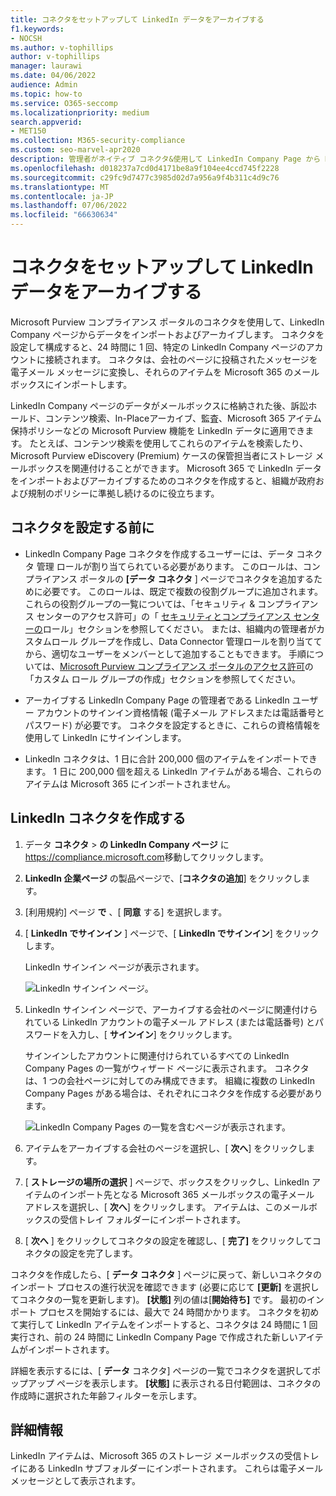 ```yaml
---
title: コネクタをセットアップして LinkedIn データをアーカイブする
f1.keywords:
- NOCSH
ms.author: v-tophillips
author: v-tophillips
manager: laurawi
ms.date: 04/06/2022
audience: Admin
ms.topic: how-to
ms.service: O365-seccomp
ms.localizationpriority: medium
search.appverid:
- MET150
ms.collection: M365-security-compliance
ms.custom: seo-marvel-apr2020
description: 管理者がネイティブ コネクタ&使用して LinkedIn Company Page から Microsoft 365 にデータをインポートする方法について説明します。
ms.openlocfilehash: d018237a7cd0d4171be8a9f104ee4ccd745f2228
ms.sourcegitcommit: c29fc9d7477c3985d02d7a956a9f4b311c4d9c76
ms.translationtype: MT
ms.contentlocale: ja-JP
ms.lasthandoff: 07/06/2022
ms.locfileid: "66630634"
---
```

# <a name="set-up-a-connector-to-archive-linkedin-data"></a>コネクタをセットアップして LinkedIn データをアーカイブする

Microsoft Purview コンプライアンス ポータルのコネクタを使用して、LinkedIn Company ページからデータをインポートおよびアーカイブします。 コネクタを設定して構成すると、24 時間に 1 回、特定の LinkedIn Company ページのアカウントに接続されます。 コネクタは、会社のページに投稿されたメッセージを電子メール メッセージに変換し、それらのアイテムを Microsoft 365 のメールボックスにインポートします。

LinkedIn Company ページのデータがメールボックスに格納された後、訴訟ホールド、コンテンツ検索、In-Placeアーカイブ、監査、Microsoft 365 アイテム保持ポリシーなどの Microsoft Purview 機能を LinkedIn データに適用できます。 たとえば、コンテンツ検索を使用してこれらのアイテムを検索したり、Microsoft Purview eDiscovery (Premium) ケースの保管担当者にストレージ メールボックスを関連付けることができます。 Microsoft 365 で LinkedIn データをインポートおよびアーカイブするためのコネクタを作成すると、組織が政府および規制のポリシーに準拠し続けるのに役立ちます。

## <a name="before-you-set-up-a-connector"></a>コネクタを設定する前に

- LinkedIn Company Page コネクタを作成するユーザーには、データ コネクタ 管理 ロールが割り当てられている必要があります。 このロールは、コンプライアンス ポータルの **[データ コネクタ** ] ページでコネクタを追加するために必要です。 このロールは、既定で複数の役割グループに追加されます。 これらの役割グループの一覧については、「セキュリティ & コンプライアンス センターのアクセス許可」の「 [セキュリティとコンプライアンス センターの](../security/office-365-security/permissions-in-the-security-and-compliance-center.md#roles-in-the-security--compliance-center)ロール」セクションを参照してください。 または、組織内の管理者がカスタムロール グループを作成し、Data Connector 管理ロールを割り当ててから、適切なユーザーをメンバーとして追加することもできます。 手順については、[Microsoft Purview コンプライアンス ポータルのアクセス許可](microsoft-365-compliance-center-permissions.md#create-a-custom-role-group)の「カスタム ロール グループの作成」セクションを参照してください。

- アーカイブする LinkedIn Company Page の管理者である LinkedIn ユーザー アカウントのサインイン資格情報 (電子メール アドレスまたは電話番号とパスワード) が必要です。 コネクタを設定するときに、これらの資格情報を使用して LinkedIn にサインインします。

- LinkedIn コネクタは、1 日に合計 200,000 個のアイテムをインポートできます。 1 日に 200,000 個を超える LinkedIn アイテムがある場合、これらのアイテムは Microsoft 365 にインポートされません。

## <a name="create-a-linkedin-connector"></a>LinkedIn コネクタを作成する

1. データ **コネクタ** > **の LinkedIn Company ページ** に<https://compliance.microsoft.com>移動してクリックします。

2. **LinkedIn 企業ページ** の製品ページで、[**コネクタの追加**] をクリックします。

3. [利用規約] ページ **で** 、[ **同意** する] を選択します。

4. [ **LinkedIn でサインイン** ] ページで、[ **LinkedIn でサインイン**] をクリックします。

   LinkedIn サインイン ページが表示されます。

   ![LinkedIn サインイン ページ。](../media/LinkedInSigninPage.png)

5. LinkedIn サインイン ページで、アーカイブする会社のページに関連付けられている LinkedIn アカウントの電子メール アドレス (または電話番号) とパスワードを入力し、[ **サインイン**] をクリックします。

   サインインしたアカウントに関連付けられているすべての LinkedIn Company Pages の一覧がウィザード ページに表示されます。 コネクタは、1 つの会社ページに対してのみ構成できます。 組織に複数の LinkedIn Company Pages がある場合は、それぞれにコネクタを作成する必要があります。

   ![LinkedIn Company Pages の一覧を含むページが表示されます。](../media/LinkedInSelectCompanyPage.png)

6. アイテムをアーカイブする会社のページを選択し、[ **次へ**] をクリックします。

7. [ **ストレージの場所の選択** ] ページで、ボックスをクリックし、LinkedIn アイテムのインポート先となる Microsoft 365 メールボックスの電子メール アドレスを選択し、[ **次へ**] をクリックします。 アイテムは、このメールボックスの受信トレイ フォルダーにインポートされます。

8. [ **次へ** ] をクリックしてコネクタの設定を確認し、[ **完了]** をクリックしてコネクタの設定を完了します。

コネクタを作成したら、[ **データ コネクタ** ] ページに戻って、新しいコネクタのインポート プロセスの進行状況を確認できます (必要に応じて **[更新]** を選択してコネクタの一覧を更新します)。 **[状態]** 列の値は[**開始待ち]** です。 最初のインポート プロセスを開始するには、最大で 24 時間かかります。 コネクタを初めて実行して LinkedIn アイテムをインポートすると、コネクタは 24 時間に 1 回実行され、前の 24 時間に LinkedIn Company Page で作成された新しいアイテムがインポートされます。

詳細を表示するには、[ **データ** コネクタ] ページの一覧でコネクタを選択してポップアップ ページを表示します。 **[状態]** に表示される日付範囲は、コネクタの作成時に選択された年齢フィルターを示します。

## <a name="more-information"></a>詳細情報

LinkedIn アイテムは、Microsoft 365 のストレージ メールボックスの受信トレイにある LinkedIn サブフォルダーにインポートされます。 これらは電子メール メッセージとして表示されます。